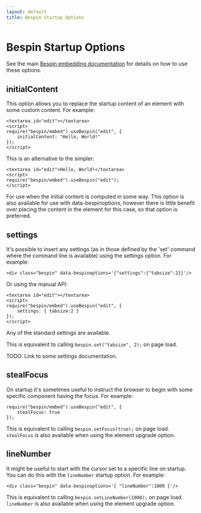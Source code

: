 ```yaml
---
layout: default
title: Bespin Startup Options
---
```


Bespin Startup Options
======================

See the main [Bespin embedding documentation][1] for details on how to use these
options.

[1]: index.html "Bespin embedding documentation"


initialContent
--------------

This option allows you to replace the startup content of an element with some
custom content. For example:

    <textarea id="edit"></textarea>
    <script>
    require("bespin/embed").useBespin("edit", {
        initialContent: "Hello, World!"
    });
    </script>

This is an alternative to the simpler:

    <textarea id="edit">Hello, World!</textarea>
    <script>
    require("bespin/embed").useBespin("edit");
    </script>

For use when the initial content is computed in some way. This option is also
available for use with data-bespinoptions, however there is little benefit over
placing the content in the element for this case, so that option is preferred.


settings
--------

It's possible to insert any settings (as in those defined by the 'set' command
where the command line is available) using the settings option. For example:

    <div class="bespin" data-bespinoptions='{"settings":{"tabsize":2}}'/>

Or using the manual API:

    <textarea id="edit"></textarea>
    <script>
    require("bespin/embed").useBespin("edit", {
        settings: { tabsize:2 }
    });
    </script>

Any of the standard settings are available.

This is equivalent to calling `bespin.set("tabsize", 2);` on page load.

TODO: Link to some settings documentation.


stealFocus
----------

On startup it's sometimes useful to instruct the browser to begin with some
specific component having the focus. For example:

    require("bespin/embed").useBespin("edit", {
        stealFocus: true
    });

This is equivalent to calling `bespin.setFocus(true);` on page load.
`stealFocus` is also available when using the element upgrade option.


lineNumber
----------

It might be useful to start with the cursor set to a specific line on startup.
You can do this with the `lineNumber` startup option. For example:

    <div class="bespin" data-bespinoptions='{ "lineNumber":1000 }'/>

This is equivalent to calling `bespin.setLineNumber(1000);` on page load.
`lineNumber` is also available when using the element upgrade option.
